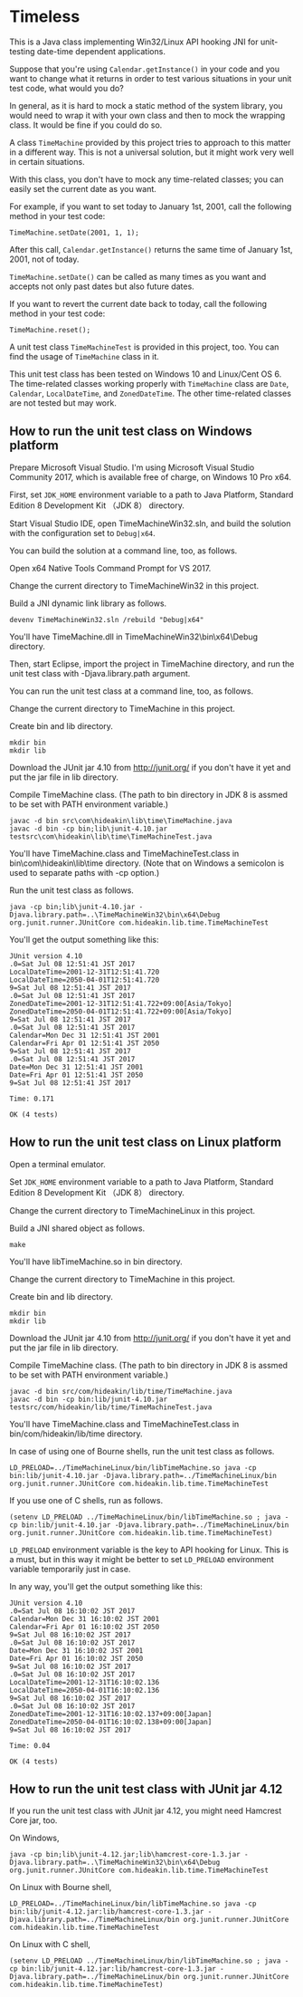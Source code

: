 # Timeless

This is a Java class implementing Win32/Linux API hooking JNI for unit-testing date-time dependent applications.

Suppose that you're using `Calendar.getInstance()` in your code and you want to change what it returns in order to test various situations in your unit test code, what would you do?

In general, as it is hard to mock a static method of the system library, you would need to wrap it with your own class and then to mock the wrapping class. It would be fine if you could do so.

A class `TimeMachine` provided by this project tries to approach to this matter in a different way. This is not a universal solution, but it might work very well in certain situations.

With this class, you don't have to mock any time-related classes; you can easily set the current date as you want.

For example, if you want to set today to January 1st, 2001, call the following method in your test code:

    TimeMachine.setDate(2001, 1, 1);

After this call, `Calendar.getInstance()` returns the same time of January 1st, 2001, not of today.

`TimeMachine.setDate()` can be called as many times as you want and accepts not only past dates but also future dates.

If you want to revert the current date back to today, call the following method in your test code:

    TimeMachine.reset();

A unit test class `TimeMachineTest` is provided in this project, too. You can find the usage of `TimeMachine` class in it.

This unit test class has been tested on Windows 10 and Linux/Cent OS 6. The time-related classes working properly with `TimeMachine` class are `Date`, `Calendar`, `LocalDateTime`, and `ZonedDateTime`. The other time-related classes are not tested but may work.

## How to run the unit test class on Windows platform

Prepare Microsoft Visual Studio. I'm using Microsoft Visual Studio Community 2017, which is available free of charge, on Windows 10 Pro x64.

First, set `JDK_HOME` environment variable to a path to Java Platform, Standard Edition 8 Development Kit （JDK 8） directory.

Start Visual Studio IDE, open TimeMachineWin32.sln, and build the solution with the configuration set to `Debug|x64`.

You can build the solution at a command line, too, as follows.

Open x64 Native Tools Command Prompt for VS 2017.

Change the current directory to TimeMachineWin32 in this project.

Build a JNI dynamic link library as follows.

    devenv TimeMachineWin32.sln /rebuild "Debug|x64"

You'll have TimeMachine.dll in TimeMachineWin32\bin\x64\Debug directory.

Then, start Eclipse, import the project in TimeMachine directory, and run the unit test class with -Djava.library.path argument.

You can run the unit test class at a command line, too, as follows.

Change the current directory to TimeMachine in this project.

Create bin and lib directory.

    mkdir bin
    mkdir lib

Download the JUnit jar 4.10 from http://junit.org/ if you don't have it yet and put the jar file in lib directory.

Compile TimeMachine class. (The path to bin directory in JDK 8 is assmed to be set with PATH environment variable.)

    javac -d bin src\com\hideakin\lib\time\TimeMachine.java
    javac -d bin -cp bin;lib\junit-4.10.jar testsrc\com\hideakin\lib\time\TimeMachineTest.java

You'll have TimeMachine.class and TimeMachineTest.class in bin\com\hideakin\lib\time directory. (Note that on Windows a semicolon is used to separate paths with -cp option.)

Run the unit test class as follows.

    java -cp bin;lib\junit-4.10.jar -Djava.library.path=..\TimeMachineWin32\bin\x64\Debug org.junit.runner.JUnitCore com.hideakin.lib.time.TimeMachineTest

You'll get the output something like this:

    JUnit version 4.10
    .0=Sat Jul 08 12:51:41 JST 2017
    LocalDateTime=2001-12-31T12:51:41.720
    LocalDateTime=2050-04-01T12:51:41.720
    9=Sat Jul 08 12:51:41 JST 2017
    .0=Sat Jul 08 12:51:41 JST 2017
    ZonedDateTime=2001-12-31T12:51:41.722+09:00[Asia/Tokyo]
    ZonedDateTime=2050-04-01T12:51:41.722+09:00[Asia/Tokyo]
    9=Sat Jul 08 12:51:41 JST 2017
    .0=Sat Jul 08 12:51:41 JST 2017
    Calendar=Mon Dec 31 12:51:41 JST 2001
    Calendar=Fri Apr 01 12:51:41 JST 2050
    9=Sat Jul 08 12:51:41 JST 2017
    .0=Sat Jul 08 12:51:41 JST 2017
    Date=Mon Dec 31 12:51:41 JST 2001
    Date=Fri Apr 01 12:51:41 JST 2050
    9=Sat Jul 08 12:51:41 JST 2017

    Time: 0.171

    OK (4 tests)

## How to run the unit test class on Linux platform

Open a terminal emulator.

Set `JDK_HOME` environment variable to a path to Java Platform, Standard Edition 8 Development Kit （JDK 8） directory.

Change the current directory to TimeMachineLinux in this project.

Build a JNI shared object as follows.

    make

You'll have libTimeMachine.so in bin directory.

Change the current directory to TimeMachine in this project.

Create bin and lib directory.

    mkdir bin
    mkdir lib

Download the JUnit jar 4.10 from http://junit.org/ if you don't have it yet and put the jar file in lib directory.

Compile TimeMachine class. (The path to bin directory in JDK 8 is assmed to be set with PATH environment variable.)

    javac -d bin src/com/hideakin/lib/time/TimeMachine.java
    javac -d bin -cp bin:lib/junit-4.10.jar testsrc/com/hideakin/lib/time/TimeMachineTest.java

You'll have TimeMachine.class and TimeMachineTest.class in bin/com/hideakin/lib/time directory.

In case of using one of Bourne shells, run the unit test class as follows.

    LD_PRELOAD=../TimeMachineLinux/bin/libTimeMachine.so java -cp bin:lib/junit-4.10.jar -Djava.library.path=../TimeMachineLinux/bin org.junit.runner.JUnitCore com.hideakin.lib.time.TimeMachineTest

If you use one of C shells, run as follows.

    (setenv LD_PRELOAD ../TimeMachineLinux/bin/libTimeMachine.so ; java -cp bin:lib/junit-4.10.jar -Djava.library.path=../TimeMachineLinux/bin org.junit.runner.JUnitCore com.hideakin.lib.time.TimeMachineTest)

`LD_PRELOAD` environment variable is the key to API hooking for Linux. This is a must, but in this way it might be better to set `LD_PRELOAD` environment variable temporarily just in case.

In any way, you'll get the output something like this:

    JUnit version 4.10
    .0=Sat Jul 08 16:10:02 JST 2017
    Calendar=Mon Dec 31 16:10:02 JST 2001
    Calendar=Fri Apr 01 16:10:02 JST 2050
    9=Sat Jul 08 16:10:02 JST 2017
    .0=Sat Jul 08 16:10:02 JST 2017
    Date=Mon Dec 31 16:10:02 JST 2001
    Date=Fri Apr 01 16:10:02 JST 2050
    9=Sat Jul 08 16:10:02 JST 2017
    .0=Sat Jul 08 16:10:02 JST 2017
    LocalDateTime=2001-12-31T16:10:02.136
    LocalDateTime=2050-04-01T16:10:02.136
    9=Sat Jul 08 16:10:02 JST 2017
    .0=Sat Jul 08 16:10:02 JST 2017
    ZonedDateTime=2001-12-31T16:10:02.137+09:00[Japan]
    ZonedDateTime=2050-04-01T16:10:02.138+09:00[Japan]
    9=Sat Jul 08 16:10:02 JST 2017
    
    Time: 0.04
    
    OK (4 tests)

## How to run the unit test class with JUnit jar 4.12

If you run the unit test class with JUnit jar 4.12, you might need Hamcrest Core jar, too.

On Windows,

    java -cp bin;lib\junit-4.12.jar;lib\hamcrest-core-1.3.jar -Djava.library.path=..\TimeMachineWin32\bin\x64\Debug org.junit.runner.JUnitCore com.hideakin.lib.time.TimeMachineTest

On Linux with Bourne shell,

    LD_PRELOAD=../TimeMachineLinux/bin/libTimeMachine.so java -cp bin:lib/junit-4.12.jar:lib/hamcrest-core-1.3.jar -Djava.library.path=../TimeMachineLinux/bin org.junit.runner.JUnitCore com.hideakin.lib.time.TimeMachineTest

On Linux with C shell,

    (setenv LD_PRELOAD ../TimeMachineLinux/bin/libTimeMachine.so ; java -cp bin:lib/junit-4.12.jar:lib/hamcrest-core-1.3.jar -Djava.library.path=../TimeMachineLinux/bin org.junit.runner.JUnitCore com.hideakin.lib.time.TimeMachineTest)
